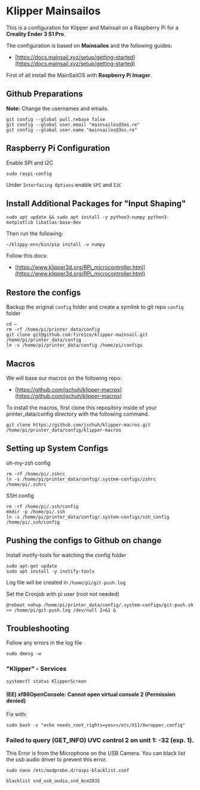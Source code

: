 # Klipper Mainsailos

This is a configuration for Klipper and Mainsail on a Raspberry Pi for a **Creality Ender 3 S1 Pro**.

The configuration is based on **Mainsailos** and the following guides:

- [https://docs.mainsail.xyz/setup/getting-started](https://docs.mainsail.xyz/setup/getting-started)

First of all install the MainSailOS with **Raspberry Pi Imager**.

## Github Preparations

**Note:** Change the usernames and emails.

```shell
git config --global pull.rebase false
git config --global user.email "mainsailos@3os.re"
git config --global user.name "mainsailos@3os.re"
```

## Raspberry Pi Configuration

Enable SPI and I2C

```shell
sudo raspi-config
```

Under `Interfacing Options` enable `SPI` and `I2C`

## Install Additional Packages for "Input Shaping"

```shell
sudo apt update && sudo apt install -y python3-numpy python3-matplotlib libatlas-base-dev
```

Then run the following:

```shell
~/klippy-env/bin/pip install -v numpy
```

Follow this docs:

- [https://www.klipper3d.org/RPi_microcontroller.html](https://www.klipper3d.org/RPi_microcontroller.html)

## Restore the configs

Backup the original `config` folder and create a symlink to git repo `config` folder

```shell
cd ~ 
rm -rf /home/pi/printer_data/config
git clone git@github.com:fire1ce/klipper-mainsail.git /home/pi/printer_data/config
ln -s /home/pi/printer_data/config /home/pi/configs
```

## Macros

We will base our macros on the following repo:

- [https://github.com/jschuh/klipper-macros](https://github.com/jschuh/klipper-macros)

To install the macros, first clone this repository inside of your printer_data/config directory with the following command.

```shell
git clone https://github.com/jschuh/klipper-macros.git /home/pi/printer_data/config/klipper-macros
```

## Setting up System Configs

oh-my-zsh config

```shell
rm -rf /home/pi/.zshrc
ln -s /home/pi/printer_data/config/.system-configs/zshrc /home/pi/.zshrc
```

SSH config

```shell
rm -rf /home/pi/.ssh/config
mkdir -p /home/pi/.ssh
ln -s /home/pi/printer_data/config/.system-configs/ssh_config /home/pi/.ssh/config
```

## Pushing the configs to Github on change

Install inotify-tools for watching the config folder

```shell
sudo apt-get update
sudo apt install -y inotify-tools
```

Log file will be created in `/home/pi/git-push.log`

Set the Cronjob with pi user (root not needed)

```shell
@reboot nohup /home/pi/printer_data/config/.system-configs/git-push.sh >> /home/pi/git-push.log /dev/null 2>&1 &
```

## Troubleshooting

Follow any errors in the log file

```shell
sudo dmesg -w
```

### "Klipper" - Services

```shell
systemctl status KlipperScreen
```

#### (EE) xf86OpenConsole: Cannot open virtual console 2 (Permission denied)

Fix with:

```shell
sudo bash -c "echo needs_root_rights=yes>>/etc/X11/Xwrapper.config"
```

### Failed to query (GET_INFO) UVC control 2 on unit 1: -32 (exp. 1).

This Error is from the Microphone on the USB Camera.
You can black list the usb audio driver to prevent this error.

```shell
sudo nano /etc/modprobe.d/raspi-blacklist.conf
```

```shell
blacklist snd_usb_audio,snd_bcm2835
```

